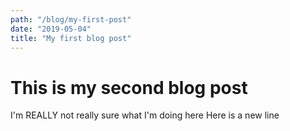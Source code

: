 ```yaml
---
path: "/blog/my-first-post"
date: "2019-05-04"
title: "My first blog post"
---
```


# This is my second blog post
I'm  REALLY not really sure what I'm doing here
Here is a new line